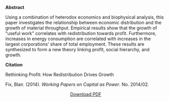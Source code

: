 
<b>Abstract</b>

Using a combination of heterodox economics and biophysical analysis, this paper investigates the relationship between economic distribution and the growth of material throughput. Empirical results show that the growth of “useful work” correlates with redistribution towards profit. Furthermore, increases in energy consumption are correlated with increases in the largest corporations’ share of total employment. These results are synthesized to form a new theory linking profit, social hierarchy, and growth.

<b>Citation</b>

Rethinking Profit: How Redistribution Drives Growth

Fix, Blair. (2014). <i>Working Papers on Capital as Power</i>. No. 2014/02.


<div style="text-align:center">
<a href="https://capitalaspower.com/wp-content/uploads/2021/09/fix_201402.pdf">Download PDF</a>
</div>
